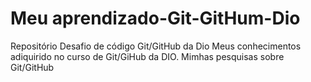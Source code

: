# Meu aprendizado-Git-GitHum-Dio
Repositório Desafio de código Git/GitHub da Dio
Meus conhecimentos adiquirido no curso de Git/GiHub da DIO.
Mimhas pesquisas sobre Git/GitHub
